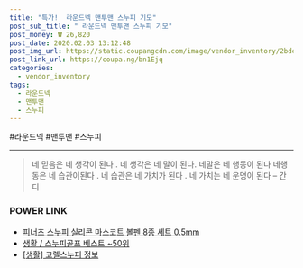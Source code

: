 ```yaml
--- 
title: "특가!  라운드넥 맨투맨 스누피 기모" 
post_sub_title: " 라운드넥 맨투맨 스누피 기모" 
post_money: ₩ 26,820 
post_date: 2020.02.03 13:12:48 
post_img_url: https://static.coupangcdn.com/image/vendor_inventory/2bde/38de0b837c02f9bd450bfe4bdff1167a312b8623016f00e3d313d5a1c410.jpg 
post_link_url: https://coupa.ng/bn1Ejq 
categories: 
  - vendor_inventory 
tags: 
  - 라운드넥 
  - 맨투맨 
  - 스누피 
--- 
```

  #라운드넥 #맨투맨 #스누피 
<hr> 

> 네 믿음은 네 생각이 된다 . 네 생각은  네 말이 된다. 네말은 네 행동이 된다 네행동은 네 습관이된다 . 네 습관은 네 가치가 된다 . 네 가치는 네 운명이 된다 – 간디 


### POWER LINK

* <a href="https://blog.naver.com/an0733/221784682931" target="_blank">피너츠 스누피 실리콘 마스코트 볼펜 8종 세트 0.5mm</a>
* <a href="https://blog.naver.com/santokki14/221777412222" target="_blank">생활 / 스누피골프 베스트 ~50위</a>
* <a href="https://blog.naver.com/sakai111/221769579899" target="_blank"> [생활] 코렐스누피 정보 </a>
